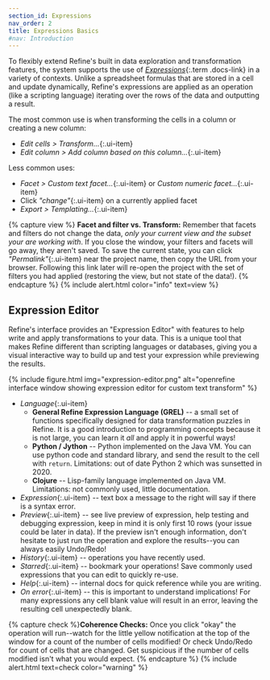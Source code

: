 ```yaml
---
section_id: Expressions
nav_order: 2
title: Expressions Basics
#nav: Introduction
---
```


To flexibly extend Refine's built in data exploration and transformation features, the system supports the use of [*Expressions*](https://openrefine.org/docs/manual/expressions){:.term .docs-link} in a variety of contexts.
Unlike a spreadsheet formulas that are stored in a cell and update dynamically, Refine's expressions are applied as an operation (like a scripting language) iterating over the rows of the data and outputting a result.

The most common use is when transforming the cells in a column or creating a new column:

- *Edit cells > Transform...*{:.ui-item}
- *Edit column > Add column based on this column...*{:.ui-item}

Less common uses:

- *Facet > Custom text facet...*{:.ui-item} or *Custom numeric facet...*{:.ui-item} 
- Click *"change"*{:.ui-item} on a currently applied facet
- *Export > Templating...*{:.ui-item}

{% capture view %}
**Facet and filter vs. Transform:**
Remember that facets and filters do not change the data, *only your current view and the subset your are working with*.
If you close the window, your filters and facets will go away, they aren't saved.
To save the current state, you can click *"Permalink"*{:.ui-item} near the project name, then copy the URL from your browser.
Following this link later will re-open the project with the set of filters you had applied (restoring the view, but not state of the data!).
{% endcapture %}
{% include alert.html color="info" text=view %}

## Expression Editor

Refine's interface provides an "Expression Editor" with features to help write and apply transformations to your data.
This is a unique tool that makes Refine different than scripting languages or databases, giving you a visual interactive way to build up and test your expression while previewing the results.

{% include figure.html img="expression-editor.png" alt="openrefine interface window showing expression editor for custom text transform" %}

- *Language*{:.ui-item}
    - **General Refine Expression Language (GREL)** -- a small set of functions specifically designed for data transformation puzzles in Refine. It is a good introduction to programming concepts because it is not large, you can learn it *all* and apply it in powerful ways!
    - **Python / Jython** -- Python implemented on the Java VM. You can use python code and standard library, and send the result to the cell with `return`. Limitations: out of date Python 2 which was sunsetted in 2020.
    - **Clojure** -- Lisp-family language implemented on Java VM. Limitations: not commonly used, little documentation. 
- *Expression*{:.ui-item} -- text box a message to the right will say if there is a syntax error.
- *Preview*{:.ui-item} -- see live preview of expression, help testing and debugging expression, keep in mind it is only first 10 rows (your issue could be later in data). If the preview isn't enough information, don't hesitate to just run the operation and explore the results--you can always easily Undo/Redo!
- *History*{:.ui-item} -- operations you have recently used.
- *Starred*{:.ui-item} -- bookmark your operations! Save commonly used expressions that you can edit to quickly re-use.
- *Help*{:.ui-item} -- internal docs for quick reference while you are writing.
- *On error*{:.ui-item} -- this is important to understand implications! For many expressions any cell blank value will result in an error, leaving the resulting cell unexpectedly blank. 

{% capture check %}**Coherence Checks:** Once you click "okay" the operation will run--watch for the little yellow notification at the top of the window for a count of the number of cells modified! Or check Undo/Redo for count of cells that are changed. Get suspicious if the number of cells modified isn't what you would expect.
{% endcapture %}
{% include alert.html text=check color="warning" %}
